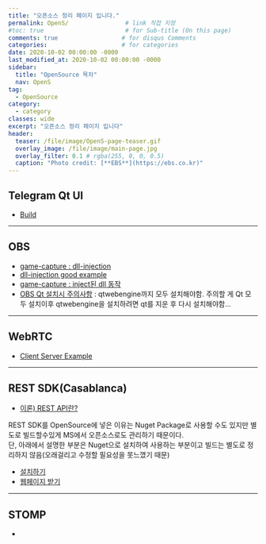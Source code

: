 ```yaml
---
title: "오픈소스 정리 페이지 입니다."
permalink: OpenS/                # link 직접 지정
#toc: true                       # for Sub-title (On this page)
comments: true                  # for disqus Comments
categories:                     # for categories
date: 2020-10-02 00:00:00 -0000
last_modified_at: 2020-10-02 00:00:00 -0000
sidebar:
  title: "OpenSource 목차"
  nav: OpenS
tag:
  - OpenSource
category:
  - category
classes: wide
excerpt: "오픈소스 정리 페이지 입니다"
header:
  teaser: /file/image/OpenS-page-teaser.gif
  overlay_image: /file/image/main-page.jpg
  overlay_filter: 0.1 # rgba(255, 0, 0, 0.5)
  caption: "Photo credit: [**EBS**](https://ebs.co.kr)"
---
```


## Telegram Qt UI

* [Build](/opens/telegram/build/)

---

## OBS

* [game-capture : dll-injection](/opens/obs/game-capture/dll-injection/)
* [dll-injection good example](/opens/obs/game-capture/dll-injection-example/)
* [game-capture : inject된 dll 동작](/opens/obs/game-capture/dll/)
* [OBS Qt 설치시 주의사항]() : qtwebengine까지 모두 설치해야함. 주의할 게 Qt 모두 설치이후 qtwebengine을 설치하려면 qt를 지운 후 다시 설치해야함...

---

## WebRTC

* [Client Server Example](/opens/webrtc/cs-example/)

---

## REST SDK(Casablanca)

* [이론) REST API란?](/opens/rest-sdk/rest-api/)

REST SDK를 OpenSource에 넣은 이유는 Nuget Package로 사용할 수도 있지만 별도로 빌드할수있게 MS에서 오픈소스로도 관리하기 때문이다.<br>
단, 아래에서 설명한 부분은 Nuget으로 설치하여 사용하는 부분이고 빌드는 별도로 정리하지 않음(오래걸리고 수정할 필요성을 못느꼈기 때문)

* [설치하기](/opens/rest-sdk/install/)
* [웹페이지 받기](/opens/rest-sdk/get-web/)

---

## STOMP

* []()